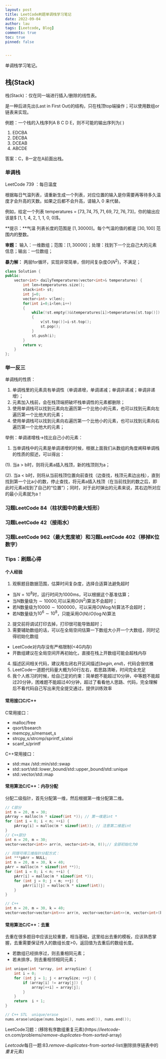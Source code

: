 ```yaml
---
layout: post
title: LeetCode刷题单调栈学习笔记
date: 2022-09-04
author: lau
tags: [Leetcode, Blog]
comments: true
toc: true
pinned: false


---
```


单调栈学习笔记。

<!-- more -->

## 栈(Stack)

栈(Stack)：仅在同一端进行插入/删除的线性表。

是一种后进先出(Last in First Out)的结构，只在栈顶top端操作；可以使用数组or链表来实现。

例题：一个栈的入栈序列A B C D E，则不可能的输出序列为( )

1. EDCBA
2. DECBA
3. DCEAB
4. ABCDE

答案：C，B一定在A前面出栈。

### 单调栈

LeetCode $739$ ：每日温度

根据每日气温列表，请重新生成一个列表，对应位置的输入是你需要再等待多久温度才会升高的天数。如果之后都不会升高，请输入 $0$ 来代替。

例如，给定一个列表 temperatures = $[73, 74, 75, 71, 69, 72, 76, 73]$，你的输出应该是$ [1, 1, 4, 2, 1, 1, 0, 0]$。

**提示：**气温 列表长度的范围是 $[1, 30000]$。每个气温的值的都是 $[30, 100]$ 范围内的整数。

**审题：** 输入：一维数组；范围：$[1,30000]$；处理：找到下一个比自己大的元素信息；输出：一位数组；

**暴力解：** 两层for循环，实现非常简单，但时间复杂度$O(N^2)$，不满足；

```c++
class Solution {
public:
    vector<int> dailyTemperatures(vector<int>& temperatures) {
        int len=temperatures.size();
        stack<int> st;
        int j=0;
        vector<int> v(len);
        for(int i=0;i<len;i++)
        {
            while(!st.empty()&&temperatures[i]>temperatures[st.top()])
            {
                v[st.top()]=i-st.top();
                st.pop();
            }
            st.push(i);
        }
        return v;
    }
};
```

### 举一反三

单调栈的性质：

1. 单调栈里的元素具有单调性（单调递增，单调递减；单调非递减；单调非递增）；
2. 元素加入栈前，会在栈顶端把破坏栈单调性的元素都删除；
3. 使用单调栈可以找到元素向左遍历第一个比他小的元素，也可以找到元素向左遍历第一个比他大的元素；
4. 使用单调栈可以找到元素向右遍历第一个比他小的元素，也可以找到元素向右遍历第一个比他大的元素；

举例：单调递增栈->找比自己小的元素：

1. 当单调栈中的元素是单调递增的时候，根据上面我们从数组的角度阐释单调栈的性质的叙述，可以得出：

(1). 当a > b时，则将元素a插入栈顶，新的栈顶则为a；

(2). 当a < b时，则将从当前栈顶位置向前查找（边查找，栈顶元素边出栈），直到找到第一个比a小的数，停止查找，将元素a插入栈顶（在当前找到的数之后，即此时元素a找到了自己的“位置”）；同时，对于此时弹出的元素来说，其右边所对应的最小元素就为a！

### 习题LeetCode 84（柱状图中的最大矩形）

### 习题LeetCode 42（接雨水）

### 习题LeetCode 962（最大宽度坡）和习题LeetCode 402（移掉K位数字）

### Tips：刷题心得

#### 个人经验

1. 观察题目数据范围，估算时间复杂度，选择合适算法避免超时

- 当$N=10^8$时，运行时间为$1000$ms，可以根据这个基准估算；
- 当$N$数量级为$\sim 10000$,可以采用$O(N^2)$算法不会超时；
- 若$N$数量级为$10000\sim 1000000$，可以采用$O(N\log N)$算法不会超时；
- 若$N$数量级为$10^6\sim 10^8$，只能采用$O(N)/O(\log N)$算法

2. 提交前将调试打印去掉，打印很可能导致超时；
3. 需要辅助数组的话，可以在全局空间估算一下数组大小开一个大数组，同时记得初始化数组

- LeetCode对内存没有严格限制(<4G内存)
- 开数组建议在全局空间开再初始化，直接在栈上开数组可能会超栈内存

4. 描述区间相关代码，建议用左闭右开区间描述$[begin,end)$，代码会很优雅
5. LeetCode一道题代码量大概为$50$行左右，若思路清晰，时间完全充足
6. 我个人练习的时候，给自己定的约束：简单题不能超过10分钟，中等题不能超过20分钟，困难题不能超过40分钟，超过了看看他人思路、代码，完全理解后不看代码自己写出来完全提交通过，提供训练效率

#### 常用接口C/C++

C常用接口：

- malloc/free
- qsort/bsearch
- memcpy_s/memset_s
- strcpy_s/strcmp/sprintf_s/atoi
- scanf_s/printf

C++常用接口：

- std::max<T> /std::min<T>/std::swap<T>
- std::sort/std::lower_bound/std::upper_bound/std::unique
- std::vector<T>/std::map<T>

#### 常用算法C/C++：内存分配

分配二级指针，首先分配第一维，然后根据第一维分配第二维。

```c++
// C部分
int n = 20, m = 30;
pArray = malloc(n * sizeof(int *)); // 第一维是int *
for (int i = 0; i < n; ++i) {
    pArray[i] = malloc(m * sizeof(int)); // 注意第二维是int
}
// C++部分
int n = 20, m = 30;
vector<vector<int>> arr(n, vector<int>(m, 0));// 全部初始化为0

// 同理可得三维指针分配方式：
int ***pArr = NULL;
int n = 20, m = 30, k = 40;
pArr = malloc(n * sizeof(int **));
for (int i = 0; i < n; ++i) {
    pArr[i] = malloc(m * sizeof(int *));
    for (int j = 0; j < m; ++j) {
        pArr[i][j] = malloc(k * sizeof(int));
    }
}

// C++
int n = 20, m = 30, k = 40;
vector<vector<vector<int>>> arr(n, vector<vector<int>>(m, vector<int>(k, 0)));
```

#### 常用算法C/C++：去重

去重在很多题目中应该比较重要，相当基础，这里给出去重的模板，应该熟悉掌握，去重需要保证传入的数组长度>0，返回值为去重后的数组长度。

- 若数组已经排序过，则去重相同元素；
- 若未排序，则去重相邻相同元素；

```c
int unique(int *array, int arraySize) {
    int i = 0;
    for (int j = 1; j < arraySize; ++j) {
        if (array[i] != array[j]) {
            array[++i] = array[j];
        }
    }
    return  i + 1;
}

// C++ STL  unique/erase 
nums.erase(unique(nums.begin(), nums.end()), nums.end());
```

LeetCode习题：(移除有序数组重复元素)(https://*leetcode*-cn.com/problems/*remove*-*duplicates*-from-*sorted*-array)

*Leetcode*每日一题:83.*remove*-*duplicates*-from-*sorted*-list(删除排序链表中的*重复*元素)
